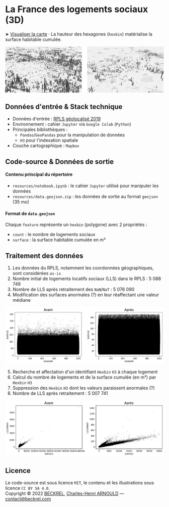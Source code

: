 # La France des logements sociaux (3D)

➤ [Visualiser la carte](https://beckrel.github.io/rpls-3d/) · La hauteur des hexagones (`hexbin`) matérialise la surface habitable cumulée.

![Visualisation des surfaces contenues dans le RPLS](assets/header.png)

## Données d'entrée & Stack technique

- Données d'entrée : [RPLS géolocalisé 2019](https://www.data.gouv.fr/fr/datasets/repertoire-des-logements-locatifs-des-bailleurs-sociaux/)
- Environnement : cahier `Jupyter` via `Google Colab` (`Python`)
- Principales bibliothèques :
  - `Pandas`/`GeoPandas` pour la manipulation de données
  - `H3` pour l'indexation spatiale
- Couche cartographique : `Mapbox`

## Code-source & Données de sortie

#### Contenu principal du répertoire

- `resources/notebook.ipynb` : le cahier `Jupyter` utilisé pour manipuler les données
- `resources/data.geojson.zip` : les données de sortie au format `geojson` (35 mo)

#### Format de `data.geojson`

Chaque `feature` représente un `hexbin` (polygone) avec 2 propriétés :

- `count` : le nombre de logements sociaux
- `surface` : la surface habitable cumulée en m²

## Traitement des données

1. Les données du RPLS, notamment les coordonnées géographiques, sont considérées `as-is`
2. Nombre initial de logements locatifs sociaux (LLS) dans le RPLS : 5 088 749
3. Nombre de LLS après retraitement des `NaN`/`NaT` : 5 076 090
4. Modification des surfaces anormales (?) en leur réaffectant une valeur médiane

![Visualisation des surfaces contenues dans le RPLS](assets/graphique-1.png)

5. Recherche et affectation d'un identifiant `Hexbin` `H3` à chaque logement
6. Calcul du nombre de logements et de la surface cumulée (en m²) par `Hexbin` `H3`
7. Suppression des `Hexbin` `H3` dont les valeurs paraissent anormales (?)
8. Nombre de LLS après retraitement : 5 007 741

![Visualisation de la surface et du nombre de logements par Hexbin](assets/graphique-2.png)

## Licence

Le code-source est sous licence `MIT`, le contenu et les illustrations sous licence `CC BY SA 4.0`.  
Copyright © 2022 [BECKREL](https://www.linkedin.com/company/beckrel), [Charles-Henri ARNOULD](https://www.linkedin.com/in/charnould/) — contact@beckrel.com
